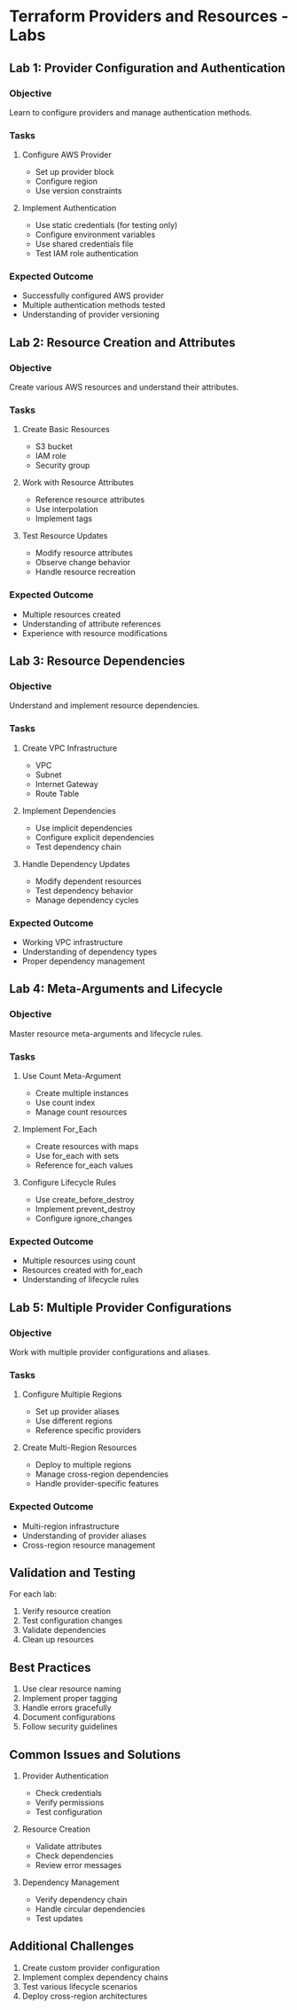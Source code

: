 # Terraform Providers and Resources - Labs

## Lab 1: Provider Configuration and Authentication
### Objective
Learn to configure providers and manage authentication methods.

### Tasks
1. Configure AWS Provider
   - Set up provider block
   - Configure region
   - Use version constraints

2. Implement Authentication
   - Use static credentials (for testing only)
   - Configure environment variables
   - Use shared credentials file
   - Test IAM role authentication

### Expected Outcome
- Successfully configured AWS provider
- Multiple authentication methods tested
- Understanding of provider versioning

## Lab 2: Resource Creation and Attributes
### Objective
Create various AWS resources and understand their attributes.

### Tasks
1. Create Basic Resources
   - S3 bucket
   - IAM role
   - Security group

2. Work with Resource Attributes
   - Reference resource attributes
   - Use interpolation
   - Implement tags

3. Test Resource Updates
   - Modify resource attributes
   - Observe change behavior
   - Handle resource recreation

### Expected Outcome
- Multiple resources created
- Understanding of attribute references
- Experience with resource modifications

## Lab 3: Resource Dependencies
### Objective
Understand and implement resource dependencies.

### Tasks
1. Create VPC Infrastructure
   - VPC
   - Subnet
   - Internet Gateway
   - Route Table

2. Implement Dependencies
   - Use implicit dependencies
   - Configure explicit dependencies
   - Test dependency chain

3. Handle Dependency Updates
   - Modify dependent resources
   - Test dependency behavior
   - Manage dependency cycles

### Expected Outcome
- Working VPC infrastructure
- Understanding of dependency types
- Proper dependency management

## Lab 4: Meta-Arguments and Lifecycle
### Objective
Master resource meta-arguments and lifecycle rules.

### Tasks
1. Use Count Meta-Argument
   - Create multiple instances
   - Use count index
   - Manage count resources

2. Implement For_Each
   - Create resources with maps
   - Use for_each with sets
   - Reference for_each values

3. Configure Lifecycle Rules
   - Use create_before_destroy
   - Implement prevent_destroy
   - Configure ignore_changes

### Expected Outcome
- Multiple resources using count
- Resources created with for_each
- Understanding of lifecycle rules

## Lab 5: Multiple Provider Configurations
### Objective
Work with multiple provider configurations and aliases.

### Tasks
1. Configure Multiple Regions
   - Set up provider aliases
   - Use different regions
   - Reference specific providers

2. Create Multi-Region Resources
   - Deploy to multiple regions
   - Manage cross-region dependencies
   - Handle provider-specific features

### Expected Outcome
- Multi-region infrastructure
- Understanding of provider aliases
- Cross-region resource management

## Validation and Testing
For each lab:
1. Verify resource creation
2. Test configuration changes
3. Validate dependencies
4. Clean up resources

## Best Practices
1. Use clear resource naming
2. Implement proper tagging
3. Handle errors gracefully
4. Document configurations
5. Follow security guidelines

## Common Issues and Solutions
1. Provider Authentication
   - Check credentials
   - Verify permissions
   - Test configuration

2. Resource Creation
   - Validate attributes
   - Check dependencies
   - Review error messages

3. Dependency Management
   - Verify dependency chain
   - Handle circular dependencies
   - Test updates

## Additional Challenges
1. Create custom provider configuration
2. Implement complex dependency chains
3. Test various lifecycle scenarios
4. Deploy cross-region architectures

